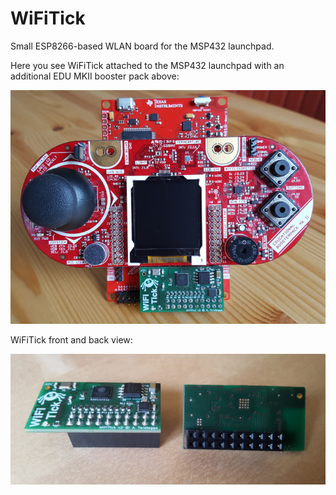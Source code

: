 # WiFiTick
Small ESP8266-based WLAN board for the MSP432 launchpad.

Here you see WiFiTick attached to the MSP432 launchpad with an
additional EDU MKII booster pack above:

![WiFiTick picture 1](images/WiFiTick_installed.png)

WiFiTick front and back view:

![WiFiTick picture 2](images/WiFiTick_front_back.png)



